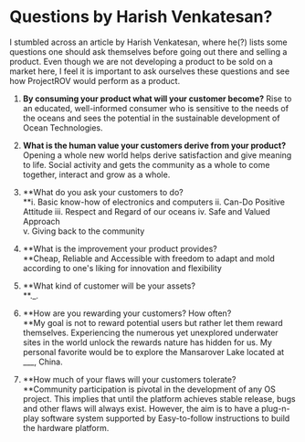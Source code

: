 # Questions by Harish Venkatesan?

I stumbled across an article by Harish Venkatesan, where he\(?\) lists some questions one should ask themselves before going out there and selling a product. Even though we are not developing a product to be sold on a market here, I feel it is important to ask ourselves these questions and see how ProjectROV would perform as a product.

1. **By consuming your product what will your customer become?**
   Rise to an educated, well-informed consumer who is sensitive to the needs of the oceans and sees the potential in the sustainable development of Ocean Technologies.
2. **What is the human value your customers derive from your product?**  
   Opening a whole new world helps derive satisfaction and give meaning to life. Social activity and gets the community as a whole to come together, interact and grow as a whole.

3. **What do you ask your customers to do?    
   **i. Basic know-how of electronics and computers ii. Can-Do Positive Attitude iii. Respect and Regard of our oceans iv. Safe and Valued Approach  
   v. Giving back to the community

4. **What is the improvement your product provides?    
   **Cheap, Reliable and Accessible with freedom to adapt and mold according to one's liking for innovation and flexibility

5. **What kind of customer will be your assets?    
   **.\_.

6. **How are you rewarding your customers? How often?    
   **My goal is not to reward potential users but rather let them reward themselves. Experiencing the numerous yet unexplored underwater sites in the world unlock the rewards nature has hidden for us. My personal favorite would be to explore the Mansarover Lake located at \_\_\_, China.

7. **How much of your flaws will your customers tolerate?    
   **Community participation is pivotal in the development of any OS project. This implies that until the platform achieves stable release, bugs and other flaws will always exist. However, the aim is to have a plug-n-play software system supported by Easy-to-follow instructions to build the hardware platform.



